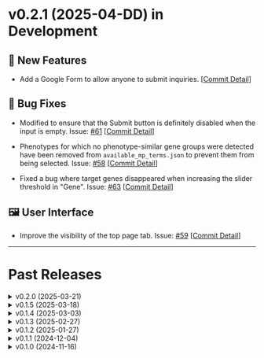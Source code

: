 <!-- TEMPLATE
# v0.0.0 (yyyy-mm-dd)
## 💥 Breaking
## 📝 Documentation
## 🚀 Performance
## 🌟 New Features
## 🐛 Bug Fixes
## 🔧 Maintenance
## ⛔️ Deprecated
## 🖼️ User Interface
+ commitMessage. Issue: #XX [[Commit Detail](https://github.com/akikuno/TSUMUGI-dev/commit/xxxxx)]
-->

<!-- ## TODO -->

<!--
- ドキュメントの整備 #60
- いま利用できる表現型および遺伝子の全リストを公開する #34
- Edgeの太さがすべて同じに見える #27
- 類似度のフィルターをなだらかに段階的にしたい #29
-->

<!-- ############################################################# # -->

# v0.2.1 (2025-04-DD) in Development

<!-- + Add documentation (README.md and README_JP.md). Issue [#60](https://github.com/akikuno/TSUMUGI-dev/issues/60) [[Commit Detail](https://github.com/akikuno/TSUMUGI-dev/commit/xxxxx)] -->

## 🌟 New Features

+ Add a Google Form to allow anyone to submit inquiries. [[Commit Detail](https://github.com/akikuno/TSUMUGI-dev/commit/2db865949eb63716e8243ae0f998da6f45110731)]

## 🐛 Bug Fixes

+ Modified to ensure that the Submit button is definitely disabled when the input is empty. Issue: [#61](https://github.com/akikuno/TSUMUGI-dev/issues/61) [[Commit Detail](https://github.com/akikuno/TSUMUGI-dev/commit/06641db2d7d1acacc97237a1515403394ef17283)]

+ Phenotypes for which no phenotype-similar gene groups were detected have been removed from `available_mp_terms.json` to prevent them from being selected. Issue: [#58](https://github.com/akikuno/TSUMUGI-dev/issues/58) [[Commit Detail](https://github.com/akikuno/TSUMUGI-dev/commit/31712b028108f1b1daf696f873f95c447deb118e)]

+ Fixed a bug where target genes disappeared when increasing the slider threshold in "Gene". Issue: [#63](https://github.com/akikuno/TSUMUGI-dev/issues/63) [[Commit Detail](https://github.com/akikuno/TSUMUGI-dev/commit/31712b028108f1b1daf696f873f95c447deb118e)]


## 🖼️ User Interface

+ Improve the visibility of the top page tab. Issue: [#59](https://github.com/akikuno/TSUMUGI-dev/issues/59) [[Commit Detail](https://github.com/akikuno/TSUMUGI-dev/commit/9d9ea23cadbe1883983e78efe3702ff7a69efe33)]

<!-- ############################################################# # -->



-------------------------------------------------------------

# Past Releases

<!-- ============================================================= -->
<!-- <details>
<summary> v0.X.X (2025-MM-DD) </summary>

</details> -->
<!-- ============================================================= -->


<details>
<summary> v0.2.0 (2025-03-21) </summary>

- Allow users to input their intended gene lists. Issue #42 [[Commit Detail](https://github.com/akikuno/TSUMUGI-dev/commit/a6850985c98941e7fbb3b992226eb7c755c6e7b2)]

## 🐛 Bug Fixes

+ Fix a bug where gene links led to [Page Not Found](https://www.mousephenotype.org/data/genes). Issue: #53 [[Commit Detail](https://github.com/akikuno/TSUMUGI-dev/commit/fdacb58db89cf99c84a597cc85e0919152c4d2fa)]

## 🔧 Maintenance

+ Use the latest IMPC [Release-22.1 (2024-12-11)](https://ftp.ebi.ac.uk/pub/databases/impc/all-data-releases/release-22.1/)

</details>

<details>
<summary> v0.1.5 (2025-03-18) </summary>

## 🔧 Maintenance

- The previously separated `phenotypeForm` and `geneForm` have been unified. [[Commit Detail](https://github.com/akikuno/TSUMUGI-dev/commit/a07aa8a47540f6e6bd54ca2bbaa6f3cb315b0e79)]

- For code reusability, the function has been moved to an external module.
  - Add `data_loader.js`. [[Commit Detail](https://github.com/akikuno/TSUMUGI-dev/commit/2898ab252606f78a01266fd324df3ca8fe045c90)]

## 🖼️ User Interface

- `searchForm` has been repositioned at the top and made scrollable when necessary to prevent it from being cut off on smaller screens. [[Commit Detail](https://github.com/akikuno/TSUMUGI-dev/commit/ab9ec38553be0dcd17c7dc9ae8c301ed1e5f48ab)]

- Make the favicon display correctly in Firefox. [[Commit Detail](https://github.com/akikuno/TSUMUGI-dev/commit/4b336a91b4d7c81403770a69d2a40ec0bb21407a)]

</details>
<!-- ============================================================= -->


<details>
<summary> v0.1.4 (2025-03-03) </summary>

## 🐛 Bug Fixes

- Fix to show sliders for phenotype severity. [[Commit Detail](https://github.com/akikuno/TSUMUGI-dev/commit/311a708d9da6fe8947bda1e4ca1fba29dc0df428)]

## 🔧 Maintenance

- Ensure that the line endings of the raw data are LF. Issue: #50 [[Commit Detail](https://github.com/akikuno/TSUMUGI-dev/commit/e70752a95c26f79b34699850163eb8ff9920bb7e)]

- For code reusability, the function has been moved to an external module.
  - Add `tooltips.js`, `value_scaler.js`, and `exporter.js`. [[Commit Detail](https://github.com/akikuno/TSUMUGI-dev/commit/250adf33792eac77d1a08c0ab5f84da3cf827571)]
  - Add `components.js`. [[Commit Detail](https://github.com/akikuno/TSUMUGI-dev/commit/20c1910630cf13b42555d32c2b5349f156809725)]
  - Add `filteres.js`.

</details>


<details>
<summary> v0.1.3 (2025-02-27) </summary>

## 💥 Breaking

- Change URL from [LARC server](https://www.md.tsukuba.ac.jp/LabAnimalResCNT/TSUMUGI/) to [Github Pages](https://larc-tsukuba.github.io/tsumugi/). Issue: [#49](https://github.com/akikuno/TSUMUGI-dev/issues/49) [[Commit Detail](https://github.com/akikuno/TSUMUGI-dev/commit/c434cf09b778f4cc33bdb31bed6da9a52461a53f)]

## 🌟 New Features

- Add checkbox of genotype and sex specificity. Issue: [#22](https://github.com/akikuno/TSUMUGI-dev/issues/22) [[Commit Detail](https://github.com/akikuno/TSUMUGI-dev/commit/d165390dfc2022bf4b55a49051f939c884a4c2c0)]

- Add `Download raw data` button for re-use of the TSUMUGI data. Issue: [#47](https://github.com/akikuno/TSUMUGI-dev/issues/47) [[Commit Detail](https://github.com/akikuno/TSUMUGI-dev/commit/d4f89f191a3e7edca4123307044149a54b2d0434)]

## 🖼️ User Interface

- Modify the slider text and numbers to be displayed in a single column. [[Commit Detail](https://github.com/akikuno/TSUMUGI-dev/commit/f08ddd42691819dd28b821f4b9dc836c5184c066)]

- Hide the Phenotype severity slider if the phenotype is binary (all effect sizes are 1). Issue [#46](https://github.com/akikuno/TSUMUGI-dev/issues/46) [[Commit Detail](https://github.com/akikuno/TSUMUGI-dev/commit/5d5d6a9ba7462fcb31ed746e01de503917577089)]

## 🔧 Maintenanc

- Add a function to manage the completion of data retrieval. [[Commit Detail](https://github.com/akikuno/TSUMUGI-dev/commit/ac15868ee42703256c5721954f4cc3bb7dcb7d07)]

- Download Raw data from CloudFlare R2 repository. Issue: [#47](https://github.com/akikuno/TSUMUGI-dev/issues/47) [[Commit Detail](https://github.com/akikuno/TSUMUGI-dev/commit/d5b38d2069b559888b37acd5dbd5660972dd7230)]

- Use a directory structure that separates Data and Frontend. Issue: [#48](https://github.com/akikuno/TSUMUGI-dev/issues/48) [[Commit Detail](https://github.com/akikuno/TSUMUGI-dev/commit/1f7a2e5a70e6a4b7177a7b591adac8e4de5c16bd)]


</details>


<details>
<summary> v0.1.2 (2025-01-27) </summary>

## 🌟 New Features

+ Specify Homo, Hetero, or Hemi for each phenotype. Issue: #38 [[Commit Detail](https://github.com/akikuno/TSUMUGI-dev/commit/b8cc572bc94da4796e53f8783fb4d1e862de3bf3)]

+ Indicate whether each phenotype is male- or female-specific. Issue: #22 [[Commit Detail](https://github.com/akikuno/TSUMUGI-dev/commit/42187872c7b1feae2bc6b4b0495a316cb9fbae00)]

## 🖼️ User Interface

+ Setting up OGP Issue: #40 [[Commit Detail](https://github.com/akikuno/TSUMUGI-dev/commit/2bf3c993642963ca39f3e8dd4a2d25ea1c7b3f32)]

## 🐛 Bug Fixes

+ The number of nodes was set to 200 (arbitrary) because too many nodes would make rendering impossible. Issue: #45 [[Commit Detail](https://github.com/akikuno/TSUMUGI-dev/commit/0212b6077fda7940f24b9e771a99f5b075c2fb21)]. Many thanks to Dr. Hayate Suzuki (University of Tsukuba) for reporting this issue!


 ## 🔧 Maintenance

+ Compress JSON files with Gzip to reduce server usage. Issue: #24 [[Commit Detail](https://github.com/akikuno/TSUMUGI-dev/commit/e1efc726b9beb5b4dc5dd2d6b785f1e9bf24c1ce)]

</details>


<details>
<summary>v0.1.1 (2024-12-04)</summary>

## 💥 Breaking

+ Use updated release of IMPC v22.0. Issue: #33 [[Commit Detail](https://github.com/akikuno/TSUMUGI-dev/commit/1bbb56f05bcc47fef21b0e3004f3fb283f425373)]

## 🖼️ User Interface

+ Change the placeholder of TSUMUGI. Issue: #32 [[Commit Detail](https://github.com/akikuno/TSUMUGI-dev/commit/5a1bc947321d5ccb781598fa2ec14731709536e8)]

+ Change "Similarity of accessory phenotypes" and "Severity of target phenotype" to "Phenotypes similarity" and "Phenotype severity". Issue: #35 [[Commit Detail](https://github.com/akikuno/TSUMUGI-dev/commit/48ffcb470c2ab6d77b9b5074ef3cbbb2a1726abd)]

## 🔧 Maintenance

+ Decompose Cytoscape's Tooltip handler into functions for each element. [[Commit Detail](https://github.com/akikuno/TSUMUGI-dev/commit/6482e5ba1cdc7861cb4b24663ea538588df651a7)]

+ Change the directory name from `web` to `TSUMUGI` Issue: #31 [[Commit Detail](https://github.com/akikuno/TSUMUGI-dev/commit/64266cbf323ae78ff969fd5d4484691cfa8e0c63)]

</details>

<details>
<summary> v0.1.0 (2024-11-16) </summary>
+ Genes of interest can now be selected. Issue: #11
</details>

